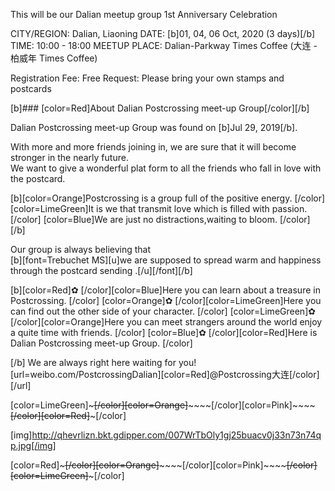 This will be our Dalian meetup group 1st Anniversary Celebration

CITY/REGION: Dalian, Liaoning
DATE: [b]01, 04, 06 Oct, 2020 (3 days)[/b]
TIME: 10:00 - 18:00
MEETUP PLACE: Dalian-Parkway Times Coffee (大连 - 柏威年 Times Coffee)

Registration Fee: Free
Request: Please bring your own stamps and postcards



[b]### [color=Red]About Dalian Postcrossing meet-up Group[/color][/b]

Dalian Postcrossing meet-up Group was found on [b]Jul 29, 2019[/b].    

With more and more friends joining in, we are sure that it will become stronger in the nearly future.    
We want to give a wonderful plat form to all the friends who fall in love with the postcard.   

[b][color=Orange]Postcrossing is a group full of the positive energy.   [/color]
[color=LimeGreen]It is we that transmit love which is filled with passion.   [/color]
[color=Blue]We are just no distractions,waiting to bloom. [/color]  [/b]

Our group is always believing that    
[b][font=Trebuchet MS][u]we are supposed to spread warm and happiness through the postcard sending .[/u][/font][/b]

[b][color=Red]✿ [/color][color=Blue]Here you can learn about a treasure in Postcrossing.   [/color]
[color=Orange]✿ [/color][color=LimeGreen]Here you can find out the other side of your character.   [/color]
[color=LimeGreen]✿ [/color][color=Orange]Here you can meet strangers around the world enjoy a quite time with friends.  [/color]
[color=Blue]✿ [/color][color=Red]Here is Dalian Postcrossing meet-up Group.   [/color]

[/b]
We are always right here waiting for you! [url=weibo.com/PostcrossingDalian][color=Red]@Postcrossing大连[/color] [/url]


[color=LimeGreen]~~~~~~~~~~~~~~~~~~~[/color][color=Orange]~~~~~~~~~~~~~~~~~~~~~~[/color][color=Pink]~~~~~~~~~~~~~~~~~~~~[/color][color=Red]~~~~~~~~~~~~~~~~~[/color]

[img]http://qhevrlizn.bkt.gdipper.com/007WrTbOly1gj25buacv0j33n73n74qp.jpg[/img]

[color=Red]~~~~~~~~~~~~~~~~~~~[/color][color=Orange]~~~~~~~~~~~~~~~~~~~~~~[/color][color=Pink]~~~~~~~~~~~~~~~~~~~~[/color][color=LimeGreen]~~~~~~~~~~~~~~~~~[/color]
